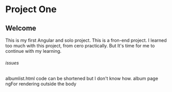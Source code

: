 # Project One

## Welcome

  This is my first Angular and solo project. This is a fron-end project. I learned too much with this project, from cero practically. But It's time for me to continue with my learning.


###### issues

 albumlist.html code can be shortened but I don't know how.
 album page ngFor rendering outside the body